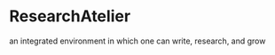 ResearchAtelier
===============

an integrated environment in which one can write, research, and grow